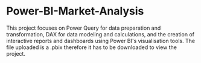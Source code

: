 # Power-BI-Market-Analysis
This project focuses on Power Query for data preparation and transformation,  DAX for data modeling and calculations, and the creation of interactive reports and dashboards using Power BI's visualisation tools. The file uploaded is a .pbix therefore it has to be downloaded to view the project. 
